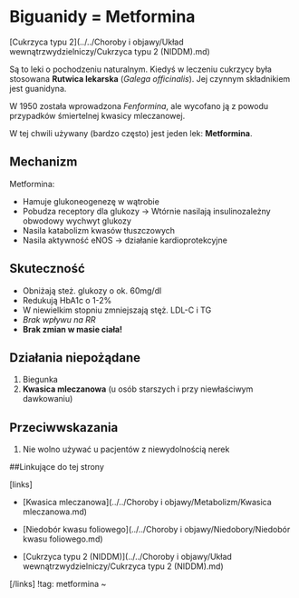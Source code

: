 # Biguanidy = Metformina

[Cukrzyca typu 2](../../Choroby i objawy/Układ wewnątrzwydzielniczy/Cukrzyca typu 2 (NIDDM).md)

Są to leki o pochodzeniu naturalnym. Kiedyś w leczeniu cukrzycy była stosowana **Rutwica lekarska** (*Galega officinalis*). Jej czynnym składnikiem jest guanidyna.

W 1950 została wprowadzona *Fenformina*, ale wycofano ją z powodu przypadków śmiertelnej kwasicy mleczanowej.

W tej chwili używany (bardzo często) jest jeden lek: **Metformina**.



## Mechanizm

Metformina:

- Hamuje glukoneogenezę w wątrobie
- Pobudza receptory dla glukozy → Wtórnie nasilają insulinozależny obwodowy wychwyt glukozy
- Nasila katabolizm kwasów tłuszczowych
- Nasila aktywność eNOS → działanie kardioprotekcyjne




## Skuteczność

- Obniżają steż. glukozy o ok. 60mg/dl
- Redukują HbA1c o 1-2%
- W niewielkim stopniu zmniejszają stęż. LDL-C i TG
- *Brak wpływu na RR*
- **Brak zmian w masie ciała!**




## Działania niepożądane

1. Biegunka
2. **Kwasica mleczanowa** (u osób starszych i przy niewłaściwym dawkowaniu)




## Przeciwwskazania

1. Nie wolno używać u pacjentów z niewydolnością nerek





##Linkujące do tej strony

[links]

- [Kwasica mleczanowa](../../Choroby i objawy/Metabolizm/Kwasica mleczanowa.md)

- [Niedobór kwasu foliowego](../../Choroby i objawy/Niedobory/Niedobór kwasu foliowego.md)

- [Cukrzyca typu 2 (NIDDM)](../../Choroby i objawy/Układ wewnątrzwydzielniczy/Cukrzyca typu 2 (NIDDM).md)


[/links]
!tag: metformina
~











